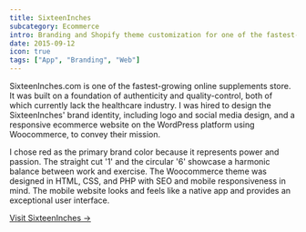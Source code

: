 ```yaml
---
title: SixteenInches
subcategory: Ecommerce
intro: Branding and Shopify theme customization for one of the fastest-growing online supplements stores in India.
date: 2015-09-12
icon: true
tags: ["App", "Branding", "Web"]
---
```


SixteenInches.com is one of the fastest-growing online supplements store. It was built on a foundation of authenticity and quality-control, both of which currently lack the healthcare industry. I was hired to design the SixteenInches' brand identity, including logo and social media design, and a responsive ecommerce website on the WordPress platform using Woocommerce, to convey their mission.

I chose red as the primary brand color because it represents power and passion. The straight cut '1' and the circular '6' showcase a harmonic balance between work and exercise. The Woocommerce theme was designed in HTML, CSS, and PHP with SEO and mobile responsiveness in mind. The mobile website looks and feels like a native app and provides an exceptional user interface.

[Visit SixteenInches &rarr;](https://www.sixteeninches.com/)

<div class="image"><img alt="" src="/sixteeninches/1.png"></div>
<div class="image"><img alt="" src="/sixteeninches/2.png"></div>